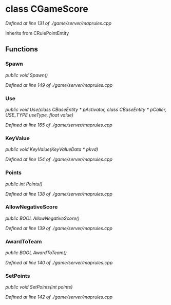 # class CGameScore

*Defined at line 131 of ./game/server/maprules.cpp*

Inherits from CRulePointEntity



## Functions

### Spawn

*public void Spawn()*

*Defined at line 149 of ./game/server/maprules.cpp*

### Use

*public void Use(class CBaseEntity * pActivator, class CBaseEntity * pCaller, USE_TYPE useType, float value)*

*Defined at line 165 of ./game/server/maprules.cpp*

### KeyValue

*public void KeyValue(KeyValueData * pkvd)*

*Defined at line 154 of ./game/server/maprules.cpp*

### Points

*public int Points()*

*Defined at line 138 of ./game/server/maprules.cpp*

### AllowNegativeScore

*public BOOL AllowNegativeScore()*

*Defined at line 139 of ./game/server/maprules.cpp*

### AwardToTeam

*public BOOL AwardToTeam()*

*Defined at line 140 of ./game/server/maprules.cpp*

### SetPoints

*public void SetPoints(int points)*

*Defined at line 142 of ./game/server/maprules.cpp*



